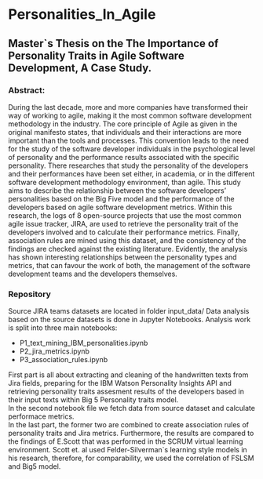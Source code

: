 # Personalities_In_Agile
<h2>Master`s Thesis on the The Importance of Personality Traits in Agile Software Development, A Case Study.</h2>
<h3>Abstract:</h3>
During the last decade, more and more companies have transformed their way of working to agile, making it the most common software development methodology in the industry. The core principle of Agile as given in the original manifesto states, that individuals and their interactions are more important than the tools and processes. This convention leads to the need for the study of the software developer individuals in the psychological level of personality and the performance results associated with the specific personality. There researches that study the personality of the developers and their performances have been set either, in academia, or in the different software development methodology environment, than agile. This study aims to describe the relationship between the software developers’ personalities based on the Big Five model and the performance of the developers based on agile software development metrics. Within this research, the logs of 8 open-source projects that use the most common agile issue tracker, JIRA, are used to retrieve the personality trait of the developers involved and to calculate their performance metrics. Finally, association rules are mined using this dataset, and the consistency of the findings are checked against the existing literature. Evidently, the analysis has shown interesting relationships between the personality types and metrics, that can favour the work of both, the management of the software development teams and the developers themselves.

<h3>Repository</h3>

Source JIRA teams datasets are located in folder input_data/
Data analysis based on the source datasets is done in Jupyter Notebooks. Analysis work is split into three main notebooks:<ul>
    <li>P1_text_mining_IBM_personalities.ipynb</li>
    <li>P2_jira_metrics.ipynb</li>
    <li>P3_association_rules.ipynb</li></ul>
First part is all about extracting and cleaning of the handwritten texts from Jira fields, preparing for the IBM Watson Personality Insights API and retrieving personality traits assesment results of the developers based in their input texts within Big 5 Personality traits model.<br/>
In the second notebook file we fetch data from source dataset and calculate performace metrics.<br/>
In the last part, the former two are combined to create association rules of personality traits and Jira metrics. Furthermore, the results are compared to the findings of E.Scott that was performed in the SCRUM virtual learning environment. Scott et. al used Felder-Silverman`s learning style models in his research, therefore, for comparability, we used the correlation of FSLSM and Big5 model.
